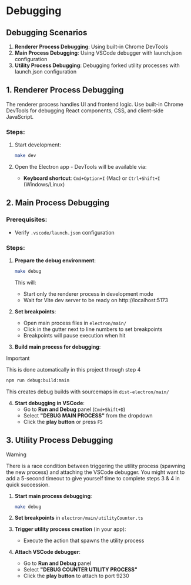 # Debugging

## Debugging Scenarios

1. **Renderer Process Debugging**: Using built-in Chrome DevTools
2. **Main Process Debugging**: Using VSCode debugger with launch.json configuration
3. **Utility Process Debugging**: Debugging forked utility processes with launch.json configuration

## 1. Renderer Process Debugging

The renderer process handles UI and frontend logic. Use built-in Chrome DevTools for debugging React components, CSS, and client-side JavaScript.

### Steps:
1. Start development:
   ```bash
   make dev
   ```

2. Open the Electron app - DevTools will be available via:
   - **Keyboard shortcut**: `Cmd+Option+I` (Mac) or `Ctrl+Shift+I` (Windows/Linux)

## 2. Main Process Debugging

### Prerequisites:
- Verify `.vscode/launch.json` configuration

### Steps:
1. **Prepare the debug environment**:
   ```bash
   make debug
   ```

   This will:
   - Start only the renderer process in development mode
   - Wait for Vite dev server to be ready on http://localhost:5173

2. **Set breakpoints**:
   - Open main process files in `electron/main/`
   - Click in the gutter next to line numbers to set breakpoints
   - Breakpoints will pause execution when hit

3. **Build main process for debugging**:

  > [!IMPORTANT]
  > 
  > This is done automatically in this project through step 4

   ```bash
   npm run debug:build:main
   ```

   This creates debug builds with sourcemaps in `dist-electron/main/`

4. **Start debugging in VSCode**:
   - Go to **Run and Debug** panel (`Cmd+Shift+D`)
   - Select **"DEBUG MAIN PROCESS"** from the dropdown
   - Click the **play button** or press `F5`

## 3. Utility Process Debugging

> [!WARNING]
> 
> There is a race condition between triggering the utility process (spawning the new process) and attaching the VSCode debugger. You might want to add a 5-second timeout to give yourself time to complete steps 3 & 4 in quick succession.

1. **Start main process debugging**:
   ```bash
   make debug
   ```

2. **Set breakpoints** in `electron/main/utilityCounter.ts`

3. **Trigger utility process creation** (in your app):
   - Execute the action that spawns the utility process

4. **Attach VSCode debugger**:
   - Go to **Run and Debug** panel
   - Select **"DEBUG COUNTER UTILITY PROCESS"**
   - Click the **play button** to attach to port 9230
